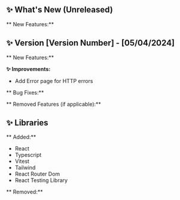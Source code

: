 ## ✨ What's New (Unreleased)

** New Features:**

## ✨ Version [Version Number] - [05/04/2024]

** New Features:**

**✨ Improvements:**

- Add Error page for HTTP errors

** Bug Fixes:**

** Removed Features (if applicable):**

## ✨ Libraries

** Added:**

- React
- Typescript
- Vitest
- Tailwind
- React Router Dom
- React Testing Library

** Removed:**
